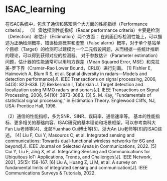 # ISAC_learning
在ISAC系统中，包含了通信和感知两个大方面的性能指标（Performance criteria）。
（1）雷达探测性能指标（Radar performance criteria）主要是检测（Detection）和估计（Estimation）两个方面：
在刻画目标检测性能上，可以描述为正确检测概率、错误检测概率和虚警（False alarm）概率，对于单个基站单个目标（Target）的检测可以建模为一个二元假设问题，从而根据一些统计推断的理论，可以得到获得对应的检测器。
对于参数估计（Parameter estimation）问题，估计器的性能通常可以用均方误差（Mean Squared Error, MSE）和克拉美-罗下界（Cramér–Rao Lower Bound，CRLB）进行刻画。
[1] Fishler E, Haimovich A, Blum R S, et al. Spatial diversity in radars—Models and detection performance[J]. IEEE Transactions on signal processing, 2006, 54(3): 823-838. [2] Bekkerman I, Tabrikian J. Target detection and localization using MIMO radars and sonars[J]. IEEE Transactions on Signal Processing, 2006, 54(10): 3873-3883.
[3] S. M. Kay, “Fundamentals of statistical signal processing,” in Estimation Theory. Englewood Cliffs, NJ, USA: Prentice Hall, 1998.

（2）通信的性能指标，多为SNR、SINR、误码率、通信速率等。
基本的性能指标、更多相关的基础内容、ISAC研究的基本理论和场景框架，可以参考南科大Fan Liu老师等[4]、北邮Yuanhao Cui博士等[5]、浙大An Liu老师等[6]的ISAC综述。
[4] Liu F, Cui Y, Masouros C, et al. Integrated sensing and communications: Towards dual-functional wireless networks for 6G and beyond[J]. IEEE Journal on Selected Areas in Communications, 2022. 
[5] Cui Y, Liu F, Jing X, et al. Integrating Sensing and Communications for Ubiquitous IoT: Applications, Trends, and Challenges[J]. IEEE Network, 2021, 35(5): 158-167. 
[6] Liu A, Huang Z, Li M, et al. A survey on fundamental limits of integrated sensing and communication[J]. IEEE Communications Surveys & Tutorials, 2022.
